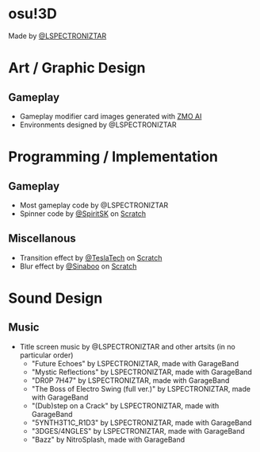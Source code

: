 # osu!3D
Made by [@LSPECTRONIZTAR](https://youtube.com/@LSPECTRONIZTAR/)

# Art / Graphic Design

## Gameplay
- Gameplay modifier card images generated with [ZMO AI](https://imgcreator.zmo.ai/ai-generator?type=TEXT_INPUT&ref=characterLanding&url=/ai-generator)
- Environments designed by @LSPECTRONIZTAR

# Programming / Implementation

## Gameplay
- Most gameplay code by @LSPECTRONIZTAR
- Spinner code by [@SpiritSK](https://scratch.mit.edu/users/SpiritSK/) on [Scratch](https://scratch.mit.edu/projects/613688710/)

## Miscellanous
- Transition effect by [@TeslaTech](https://scratch.mit.edu/users/TeslaTech/) on [Scratch](https://scratch.mit.edu/projects/73056526/)
- Blur effect by [@Sinaboo](https://scratch.mit.edu/users/Sinaboo/) on [Scratch](https://scratch.mit.edu/projects/306115260/)

# Sound Design

## Music

- Title screen music by @LSPECTRONIZTAR and other artsits (in no particular order)
  - "Future Echoes" by LSPECTRONIZTAR, made with GarageBand
  - "Mystic Reflections" by LSPECTRONIZTAR, made with GarageBand
  - "DR0P 7H47" by LSPECTRONIZTAR, made with GarageBand
  - "The Boss of Electro Swing (full ver.)" by LSPECTRONIZTAR, made with GarageBand
  - "(Dub)step on a Crack" by LSPECTRONIZTAR, made with GarageBand
  - "5YNTH3T1C_R1D3" by LSPECTRONIZTAR, made with GarageBand
  - "3DGES/4NGLES" by LSPECTRONIZTAR, made with GarageBand
  - "Bazz" by NitroSplash, made with GarageBand

